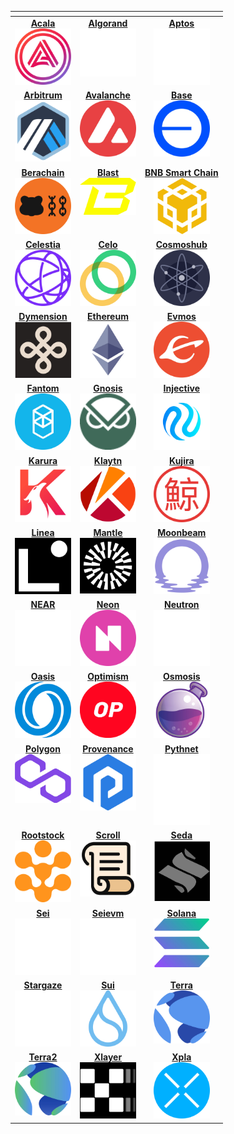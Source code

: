 <!-- The content in this file is auto-generated. Do not modify this file directly. Please see the README.md in the scripts directory to learn how to update this page. -->
<!--SUPPORTED_BLOCKCHAIN_CARDS-->
<table data-view="cards" data-full-width="false"><thead><th></th><th data-hidden data-card-target data-type="content-ref"></th><th data-hidden data-card-cover data-type="files"></th></thead><tbody><tr><td style="vertical-align: top; text-align: center;"><a href="/build/start-building/supported-networks/evm#acala"><strong>Acala</strong><br><img class="no-lightbox" src="/images/build/start-building/supported-networks/acala.webp" alt="Acala" style="width:90px; height:auto;"></a></td><td style="vertical-align: top; text-align: center;"><a href="/build/start-building/supported-networks/algorand#algorand"><strong>Algorand</strong><br><img class="no-lightbox" src="/images/build/start-building/supported-networks/algorand.webp" alt="Algorand" style="width:90px; height:auto;"></a></td><td style="vertical-align: top; text-align: center;"><a href="/build/start-building/supported-networks/aptos#aptos"><strong>Aptos</strong><br><img class="no-lightbox" src="/images/build/start-building/supported-networks/aptos.webp" alt="Aptos" style="width:90px; height:auto;"></a></td></tr><tr><td style="vertical-align: top; text-align: center;"><a href="/build/start-building/supported-networks/evm#arbitrum"><strong>Arbitrum</strong><br><img class="no-lightbox" src="/images/build/start-building/supported-networks/arbitrum.webp" alt="Arbitrum" style="width:90px; height:auto;"></a></td><td style="vertical-align: top; text-align: center;"><a href="/build/start-building/supported-networks/evm#avalanche"><strong>Avalanche</strong><br><img class="no-lightbox" src="/images/build/start-building/supported-networks/avalanche.webp" alt="Avalanche" style="width:90px; height:auto;"></a></td><td style="vertical-align: top; text-align: center;"><a href="/build/start-building/supported-networks/evm#base"><strong>Base</strong><br><img class="no-lightbox" src="/images/build/start-building/supported-networks/base.webp" alt="Base" style="width:90px; height:auto;"></a></td></tr><tr><td style="vertical-align: top; text-align: center;"><a href="/build/start-building/supported-networks/evm#berachain"><strong>Berachain</strong><br><img class="no-lightbox" src="/images/build/start-building/supported-networks/berachain.webp" alt="Berachain" style="width:90px; height:auto;"></a></td><td style="vertical-align: top; text-align: center;"><a href="/build/start-building/supported-networks/evm#blast"><strong>Blast</strong><br><img class="no-lightbox" src="/images/build/start-building/supported-networks/blast.webp" alt="Blast" style="width:90px; height:auto;"></a></td><td style="vertical-align: top; text-align: center;"><a href="/build/start-building/supported-networks/evm#bsc"><strong>BNB Smart Chain</strong><br><img class="no-lightbox" src="/images/build/start-building/supported-networks/bsc.webp" alt="BNB Smart Chain" style="width:90px; height:auto;"></a></td></tr><tr><td style="vertical-align: top; text-align: center;"><a href="/build/start-building/supported-networks/cosmwasm#celestia"><strong>Celestia</strong><br><img class="no-lightbox" src="/images/build/start-building/supported-networks/celestia.webp" alt="Celestia" style="width:90px; height:auto;"></a></td><td style="vertical-align: top; text-align: center;"><a href="/build/start-building/supported-networks/evm#celo"><strong>Celo</strong><br><img class="no-lightbox" src="/images/build/start-building/supported-networks/celo.webp" alt="Celo" style="width:90px; height:auto;"></a></td><td style="vertical-align: top; text-align: center;"><a href="/build/start-building/supported-networks/cosmwasm#cosmoshub"><strong>Cosmoshub</strong><br><img class="no-lightbox" src="/images/build/start-building/supported-networks/cosmoshub.webp" alt="Cosmoshub" style="width:90px; height:auto;"></a></td></tr><tr><td style="vertical-align: top; text-align: center;"><a href="/build/start-building/supported-networks/cosmwasm#dymension"><strong>Dymension</strong><br><img class="no-lightbox" src="/images/build/start-building/supported-networks/dymension.webp" alt="Dymension" style="width:90px; height:auto;"></a></td><td style="vertical-align: top; text-align: center;"><a href="/build/start-building/supported-networks/evm#ethereum"><strong>Ethereum</strong><br><img class="no-lightbox" src="/images/build/start-building/supported-networks/ethereum.webp" alt="Ethereum" style="width:90px; height:auto;"></a></td><td style="vertical-align: top; text-align: center;"><a href="/build/start-building/supported-networks/cosmwasm#evmos"><strong>Evmos</strong><br><img class="no-lightbox" src="/images/build/start-building/supported-networks/evmos.webp" alt="Evmos" style="width:90px; height:auto;"></a></td></tr><tr><td style="vertical-align: top; text-align: center;"><a href="/build/start-building/supported-networks/evm#fantom"><strong>Fantom</strong><br><img class="no-lightbox" src="/images/build/start-building/supported-networks/fantom.webp" alt="Fantom" style="width:90px; height:auto;"></a></td><td style="vertical-align: top; text-align: center;"><a href="/build/start-building/supported-networks/evm#gnosis"><strong>Gnosis</strong><br><img class="no-lightbox" src="/images/build/start-building/supported-networks/gnosis.webp" alt="Gnosis" style="width:90px; height:auto;"></a></td><td style="vertical-align: top; text-align: center;"><a href="/build/start-building/supported-networks/cosmwasm#injective"><strong>Injective</strong><br><img class="no-lightbox" src="/images/build/start-building/supported-networks/injective.webp" alt="Injective" style="width:90px; height:auto;"></a></td></tr><tr><td style="vertical-align: top; text-align: center;"><a href="/build/start-building/supported-networks/evm#karura"><strong>Karura</strong><br><img class="no-lightbox" src="/images/build/start-building/supported-networks/karura.webp" alt="Karura" style="width:90px; height:auto;"></a></td><td style="vertical-align: top; text-align: center;"><a href="/build/start-building/supported-networks/evm#klaytn"><strong>Klaytn</strong><br><img class="no-lightbox" src="/images/build/start-building/supported-networks/klaytn.webp" alt="Klaytn" style="width:90px; height:auto;"></a></td><td style="vertical-align: top; text-align: center;"><a href="/build/start-building/supported-networks/cosmwasm#kujira"><strong>Kujira</strong><br><img class="no-lightbox" src="/images/build/start-building/supported-networks/kujira.webp" alt="Kujira" style="width:90px; height:auto;"></a></td></tr><tr><td style="vertical-align: top; text-align: center;"><a href="/build/start-building/supported-networks/evm#linea"><strong>Linea</strong><br><img class="no-lightbox" src="/images/build/start-building/supported-networks/linea.webp" alt="Linea" style="width:90px; height:auto;"></a></td><td style="vertical-align: top; text-align: center;"><a href="/build/start-building/supported-networks/evm#mantle"><strong>Mantle</strong><br><img class="no-lightbox" src="/images/build/start-building/supported-networks/mantle.webp" alt="Mantle" style="width:90px; height:auto;"></a></td><td style="vertical-align: top; text-align: center;"><a href="/build/start-building/supported-networks/evm#moonbeam"><strong>Moonbeam</strong><br><img class="no-lightbox" src="/images/build/start-building/supported-networks/moonbeam.webp" alt="Moonbeam" style="width:90px; height:auto;"></a></td></tr><tr><td style="vertical-align: top; text-align: center;"><a href="/build/start-building/supported-networks/near#near"><strong>NEAR</strong><br><img class="no-lightbox" src="/images/build/start-building/supported-networks/near.webp" alt="NEAR" style="width:90px; height:auto;"></a></td><td style="vertical-align: top; text-align: center;"><a href="/build/start-building/supported-networks/evm#neon"><strong>Neon</strong><br><img class="no-lightbox" src="/images/build/start-building/supported-networks/neon.webp" alt="Neon" style="width:90px; height:auto;"></a></td><td style="vertical-align: top; text-align: center;"><a href="/build/start-building/supported-networks/cosmwasm#neutron"><strong>Neutron</strong><br><img class="no-lightbox" src="/images/build/start-building/supported-networks/neutron.webp" alt="Neutron" style="width:90px; height:auto;"></a></td></tr><tr><td style="vertical-align: top; text-align: center;"><a href="/build/start-building/supported-networks/evm#oasis"><strong>Oasis</strong><br><img class="no-lightbox" src="/images/build/start-building/supported-networks/oasis.webp" alt="Oasis" style="width:90px; height:auto;"></a></td><td style="vertical-align: top; text-align: center;"><a href="/build/start-building/supported-networks/evm#optimism"><strong>Optimism</strong><br><img class="no-lightbox" src="/images/build/start-building/supported-networks/optimism.webp" alt="Optimism" style="width:90px; height:auto;"></a></td><td style="vertical-align: top; text-align: center;"><a href="/build/start-building/supported-networks/cosmwasm#osmosis"><strong>Osmosis</strong><br><img class="no-lightbox" src="/images/build/start-building/supported-networks/osmosis.webp" alt="Osmosis" style="width:90px; height:auto;"></a></td></tr><tr><td style="vertical-align: top; text-align: center;"><a href="/build/start-building/supported-networks/evm#polygon"><strong>Polygon</strong><br><img class="no-lightbox" src="/images/build/start-building/supported-networks/polygon.webp" alt="Polygon" style="width:90px; height:auto;"></a></td><td style="vertical-align: top; text-align: center;"><a href="/build/start-building/supported-networks/cosmwasm#provenance"><strong>Provenance</strong><br><img class="no-lightbox" src="/images/build/start-building/supported-networks/provenance.webp" alt="Provenance" style="width:90px; height:auto;"></a></td><td style="vertical-align: top; text-align: center;"><a href="/build/start-building/supported-networks/solana#pythnet"><strong>Pythnet</strong><br><img class="no-lightbox" src="/images/build/start-building/supported-networks/pythnet.webp" alt="Pythnet" style="width:90px; height:auto;"></a></td></tr><tr><td style="vertical-align: top; text-align: center;"><a href="/build/start-building/supported-networks/evm#rootstock"><strong>Rootstock</strong><br><img class="no-lightbox" src="/images/build/start-building/supported-networks/rootstock.webp" alt="Rootstock" style="width:90px; height:auto;"></a></td><td style="vertical-align: top; text-align: center;"><a href="/build/start-building/supported-networks/evm#scroll"><strong>Scroll</strong><br><img class="no-lightbox" src="/images/build/start-building/supported-networks/scroll.webp" alt="Scroll" style="width:90px; height:auto;"></a></td><td style="vertical-align: top; text-align: center;"><a href="/build/start-building/supported-networks/cosmwasm#seda"><strong>Seda</strong><br><img class="no-lightbox" src="/images/build/start-building/supported-networks/seda.webp" alt="Seda" style="width:90px; height:auto;"></a></td></tr><tr><td style="vertical-align: top; text-align: center;"><a href="/build/start-building/supported-networks/cosmwasm#sei"><strong>Sei</strong><br><img class="no-lightbox" src="/images/build/start-building/supported-networks/sei.webp" alt="Sei" style="width:90px; height:auto;"></a></td><td style="vertical-align: top; text-align: center;"><a href="/build/start-building/supported-networks/evm#seievm"><strong>Seievm</strong><br><img class="no-lightbox" src="/images/build/start-building/supported-networks/seievm.webp" alt="Seievm" style="width:90px; height:auto;"></a></td><td style="vertical-align: top; text-align: center;"><a href="/build/start-building/supported-networks/solana#solana"><strong>Solana</strong><br><img class="no-lightbox" src="/images/build/start-building/supported-networks/solana.webp" alt="Solana" style="width:90px; height:auto;"></a></td></tr><tr><td style="vertical-align: top; text-align: center;"><a href="/build/start-building/supported-networks/cosmwasm#stargaze"><strong>Stargaze</strong><br><img class="no-lightbox" src="/images/build/start-building/supported-networks/stargaze.webp" alt="Stargaze" style="width:90px; height:auto;"></a></td><td style="vertical-align: top; text-align: center;"><a href="/build/start-building/supported-networks/sui#sui"><strong>Sui</strong><br><img class="no-lightbox" src="/images/build/start-building/supported-networks/sui.webp" alt="Sui" style="width:90px; height:auto;"></a></td><td style="vertical-align: top; text-align: center;"><a href="/build/start-building/supported-networks/cosmwasm#terra"><strong>Terra</strong><br><img class="no-lightbox" src="/images/build/start-building/supported-networks/terra.webp" alt="Terra" style="width:90px; height:auto;"></a></td></tr><tr><td style="vertical-align: top; text-align: center;"><a href="/build/start-building/supported-networks/cosmwasm#terra2"><strong>Terra2</strong><br><img class="no-lightbox" src="/images/build/start-building/supported-networks/terra2.webp" alt="Terra2" style="width:90px; height:auto;"></a></td><td style="vertical-align: top; text-align: center;"><a href="/build/start-building/supported-networks/evm#xlayer"><strong>Xlayer</strong><br><img class="no-lightbox" src="/images/build/start-building/supported-networks/xlayer.webp" alt="Xlayer" style="width:90px; height:auto;"></a></td><td style="vertical-align: top; text-align: center;"><a href="/build/start-building/supported-networks/cosmwasm#xpla"><strong>Xpla</strong><br><img class="no-lightbox" src="/images/build/start-building/supported-networks/xpla.webp" alt="Xpla" style="width:90px; height:auto;"></a></td></tr></tbody></table>
<!--SUPPORTED_BLOCKCHAIN_CARDS-->